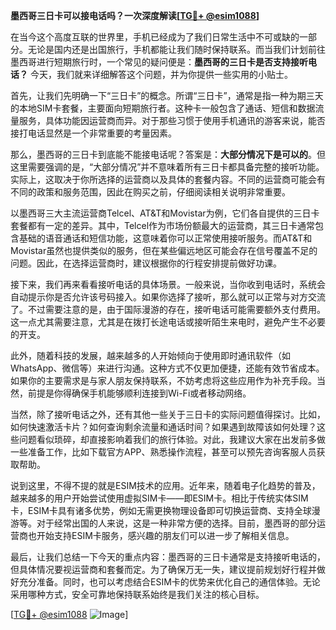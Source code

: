 **墨西哥三日卡可以接电话吗？一次深度解读[[TG💪+ @esim1088](https://t.me/s/esim1088)]**

在当今这个高度互联的世界里，手机已经成为了我们日常生活中不可或缺的一部分。无论是国内还是出国旅行，手机都能让我们随时保持联系。而当我们计划前往墨西哥进行短期旅行时，一个常见的疑问便是：**墨西哥的三日卡是否支持接听电话？** 今天，我们就来详细解答这个问题，并为你提供一些实用的小贴士。

首先，让我们先明确一下“三日卡”的概念。所谓“三日卡”，通常是指一种为期三天的本地SIM卡套餐，主要面向短期旅行者。这种卡一般包含了通话、短信和数据流量服务，具体功能因运营商而异。对于那些习惯于使用手机通讯的游客来说，能否接打电话显然是一个非常重要的考量因素。

那么，墨西哥的三日卡到底能不能接电话呢？答案是：**大部分情况下是可以的**。但这里需要强调的是，“大部分情况”并不意味着所有三日卡都具备完整的接听功能。实际上，这取决于你所选择的运营商以及具体的套餐内容。不同的运营商可能会有不同的政策和服务范围，因此在购买之前，仔细阅读相关说明非常重要。

以墨西哥三大主流运营商Telcel、AT&T和Movistar为例，它们各自提供的三日卡套餐都有一定的差异。其中，Telcel作为市场份额最大的运营商，其三日卡通常包含基础的语音通话和短信功能，这意味着你可以正常使用接听服务。而AT&T和Movistar虽然也提供类似的服务，但在某些偏远地区可能会存在信号覆盖不足的问题。因此，在选择运营商时，建议根据你的行程安排提前做好功课。

接下来，我们再来看看接听电话的具体场景。一般来说，当你收到电话时，系统会自动提示你是否允许该号码接入。如果你选择了接听，那么就可以正常与对方交流了。不过需要注意的是，由于国际漫游的存在，接听电话可能需要额外支付费用。这一点尤其需要注意，尤其是在拨打长途电话或接听陌生来电时，避免产生不必要的开支。

此外，随着科技的发展，越来越多的人开始倾向于使用即时通讯软件（如WhatsApp、微信等）来进行沟通。这种方式不仅更加便捷，还能有效节省成本。如果你的主要需求是与家人朋友保持联系，不妨考虑将这些应用作为补充手段。当然，前提是你得确保手机能够顺利连接到Wi-Fi或者移动网络。

当然，除了接听电话之外，还有其他一些关于三日卡的实际问题值得探讨。比如，如何快速激活卡片？如何查询剩余流量和通话时间？如果遇到故障该如何处理？这些问题看似琐碎，却直接影响着我们的旅行体验。对此，我建议大家在出发前多做一些准备工作，比如下载官方APP、熟悉操作流程，甚至可以预先咨询客服人员获取帮助。

说到这里，不得不提的就是ESIM技术的应用。近年来，随着电子化趋势的普及，越来越多的用户开始尝试使用虚拟SIM卡——即ESIM卡。相比于传统实体SIM卡，ESIM卡具有诸多优势，例如无需更换物理设备即可切换运营商、支持全球漫游等。对于经常出国的人来说，这是一种非常方便的选择。目前，墨西哥的部分运营商也开始支持ESIM卡服务，感兴趣的朋友们可以进一步了解相关信息。

最后，让我们总结一下今天的重点内容：墨西哥的三日卡通常是支持接听电话的，但具体情况要视运营商和套餐而定。为了确保万无一失，建议提前规划好行程并做好充分准备。同时，也可以考虑结合ESIM卡的优势来优化自己的通信体验。无论采用哪种方式，安全可靠地保持联系始终是我们关注的核心目标。

[[TG💪+ @esim1088](https://t.me/s/esim1088) ![Image](https://i.postimg.cc/4NQfJmqS/Snipaste-2025-05-13-00-14-12.png)]